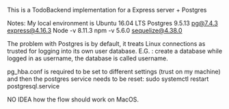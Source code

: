 This is a TodoBackend implementation for a Express server + Postgres

Notes:
My local environment is Ubuntu 16.04 LTS
Postgres 9.5.13
pg@7.4.3
express@4.16.3
Node -v 8.11.3
npm -v 5.6.0
sequelize@4.38.0


The problem with Postgres is by default, it treats Linux connections
as trusted for logging into its own user database.
E.G. : create a database while logged in as username, the database
is called username.

pg_hba.conf is required to be set to different settings (trust on my machine)
and then the postgres service needs to be reset:
sudo systemctl restart postgresql.service

NO IDEA how the flow should work on MacOS.
